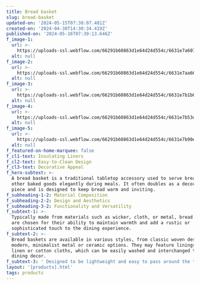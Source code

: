 ```yaml
---
title: Bread basket
slug: bread-basket
updated-on: '2024-05-15T07:38:07.481Z'
created-on: '2024-04-30T14:30:34.419Z'
published-on: '2024-05-16T07:39:13.646Z'
f_image-1:
  url: >-
    https://uploads-ssl.webflow.com/66291b60863d1e64d24d554c/6631e7a6078c69a2454d2eeb_3527_rattan-bread-basket-oblong_220513140010245_xb7ijnercicxdmr2.webp
  alt: null
f_image-2:
  url: >-
    https://uploads-ssl.webflow.com/66291b60863d1e64d24d554c/6631e7aa66c90402ac28e09b_images.jpeg
  alt: null
f_image-3:
  url: >-
    https://uploads-ssl.webflow.com/66291b60863d1e64d24d554c/6631e7b1b64cf31496ac7a9b_91tgRiOJChL.jpg
  alt: null
f_image-4:
  url: >-
    https://uploads-ssl.webflow.com/66291b60863d1e64d24d554c/6631e7b53d9bf30caf7bba00_6344036e478d891e81112ea5-bread-basket-yamix-rectangle-imitation.jpg
  alt: null
f_image-5:
  url: >-
    https://uploads-ssl.webflow.com/66291b60863d1e64d24d554c/6631e7b90e5e4024a66ceea5_IMG2112_0e446ba2-1247-47ec-b01a-b3fb4e5dfb56-3X.png
  alt: null
f_featured-on-home-marquee: false
f_cl1-text: Insulating Liners
f_cl2-text: Easy-to-Clean Design
f_cl3-text: Decorative Appeal
f_hero-subtext: >-
  A bread basket is a traditional tabletop accessory used to serve bread and
  other baked goods elegantly during meals. It often doubles as a decorative
  piece and is designed to keep bread warm and inviting.
f_subheading-1-2: Material Composition
f_subheading-2-2: Design and Aesthetics
f_subheading-3-2: Functionality and Versatility
f_subtext-1: >-
  Typically made from materials such as wicker, cloth, or metal, bread baskets
  are chosen for their ability to maintain warmth and add a rustic or
  sophisticated touch to the dining experience.
f_subtext-2: >-
  Bread baskets are available in various styles, from classic woven designs to
  modern, minimalist metal or ceramic options. They may feature linings such as
  linen or cotton cloths, which can be easily washed and interchanged to match
  dining decor.
f_subtext-3: ' Designed to be lightweight and easy to pass around the table, these baskets are versatile enough to serve a range of baked goods, from croissants and rolls to baguettes and muffins.'
layout: '[products].html'
tags: products
---
```



